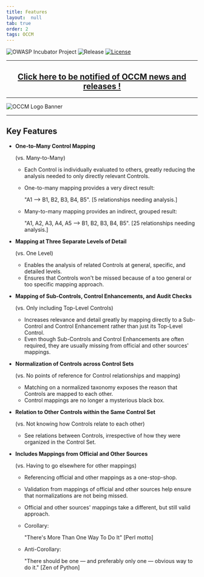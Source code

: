 ```yaml
---
title: Features
layout:  null
tab: true
order: 2
tags: OCCM
---
```


<!-- Global site tag (gtag.js) - Google Analytics -->
<script async src="https://www.googletagmanager.com/gtag/js?id=UA-153589924-2"></script>
<script>
  window.dataLayer = window.dataLayer || [];
  function gtag(){dataLayer.push(arguments);}
  gtag('js', new Date());

  gtag('config', 'UA-153589924-2');
</script>

![OWASP Incubator Project](https://owasp.org/www-project-cyber-controls-matrix/assets/images/OWASP-Incubator_Project-blue.svg)
![Release](https://owasp.org/www-project-cyber-controls-matrix/assets/images/release-tbd-blue.svg)
[![License](https://owasp.org/www-project-cyber-controls-matrix/assets/images/license-CC--BY_4.0-blue.svg)](https://creativecommons.org/licenses/by/4.0/)

***
<p><h2 style="text-align:center" target="_blank"><a href="https://eepurl.com/g3kJBP">Click here to be notified of OCCM news and releases !</a></h2></p>

***
![OCCM Logo Banner](https://owasp.org/www-project-cyber-controls-matrix/assets/images/OCCM-logo-1000x348-wht.png)

***
## Key Features

* **One-to-Many Control Mapping**

  (vs. Many-to-Many)
  - Each Control is individually evaluated to others, greatly reducing the analysis needed to only directly relevant Controls.
  - One-to-many mapping provides a very direct result:
  
    "A1 --> B1, B2, B3, B4, B5".  \[5 relationships needing analysis.]
  - Many-to-many mapping provides an indirect, grouped result:
  
    "A1, A2, A3, A4, A5 --> B1, B2, B3, B4, B5".  \[25 relationships needing analysis.]
<p></p>

* **Mapping at Three Separate Levels of Detail**

  (vs. One Level)
  - Enables the analysis of related Controls at general, specific, and detailed levels.
  - Ensures that Controls won't be missed because of a too general or too specific mapping approach.
<p></p>

* **Mapping of Sub-Controls, Control Enhancements, and Audit Checks**

  (vs. Only including Top-Level Controls)
  - Increases relevance and detail greatly by mapping directly to a Sub-Control and Control Enhancement rather than just its Top-Level Control.
  - Even though Sub-Controls and Control Enhancements are often required, they are usually missing from official and other sources' mappings.
<p></p>

* **Normalization of Controls across Control Sets**

  (vs. No points of reference for Control relationships and mapping)
  - Matching on a normalized taxonomy exposes the reason that Controls are mapped to each other.
  - Control mappings are no longer a mysterious black box.
<p></p>

* **Relation to Other Controls within the Same Control Set**

  (vs. Not knowing how Controls relate to each other)
  - See relations between Controls, irrespective of how they were organized in the Control Set.
<p></p>

* **Includes Mappings from Official and Other Sources**

  (vs. Having to go elsewhere for other mappings)
  - Referencing official and other mappings as a one-stop-shop.
  - Validation from mappings of official and other sources help ensure that normalizations are not being missed.
  - Official and other sources' mappings take a different, but still valid approach.
  - Corollary:
  
    "There's More Than One Way To Do It"  \[Perl motto]
  - Anti-Corollary:
  
    "There should be one — and preferably only one — obvious way to do it."  \[Zen of Python]
<p></p>

<br>
